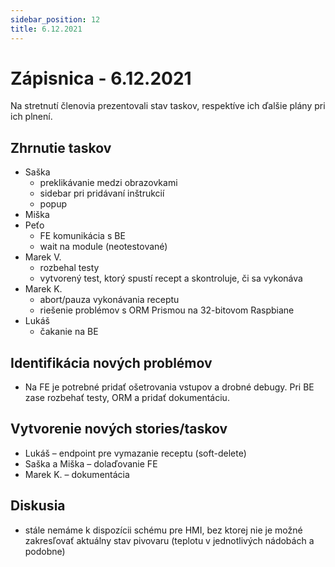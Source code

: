 ```yaml
---
sidebar_position: 12
title: 6.12.2021
---
```


# Zápisnica - 6.12.2021

Na stretnutí členovia prezentovali stav taskov, respektíve ich ďalšie plány pri ich plnení.

## Zhrnutie taskov

- Saška
  - preklikávanie medzi obrazovkami
  - sidebar pri pridávaní inštrukcií
  - popup 
- Miška
- Peťo
  - FE komunikácia s BE
  - wait na module (neotestované)
- Marek V.
  - rozbehal testy
  - vytvorený test, ktorý spustí recept a skontroluje, či sa vykonáva
- Marek K.
  - abort/pauza vykonávania receptu 
  - riešenie problémov s ORM Prismou na 32-bitovom Raspbiane
- Lukáš
  - čakanie na BE


## Identifikácia nových problémov

- Na FE je potrebné pridať ošetrovania vstupov a drobné debugy. Pri BE zase rozbehať testy, ORM a pridať dokumentáciu.

## Vytvorenie nových stories/taskov

- Lukáš – endpoint pre vymazanie receptu (soft-delete)
- Saška a Miška – dolaďovanie FE
- Marek K. – dokumentácia 


## Diskusia

- stále nemáme k dispozícii schému pre HMI, bez ktorej nie je možné zakresľovať aktuálny stav pivovaru (teplotu v jednotlivých nádobách a podobne)
